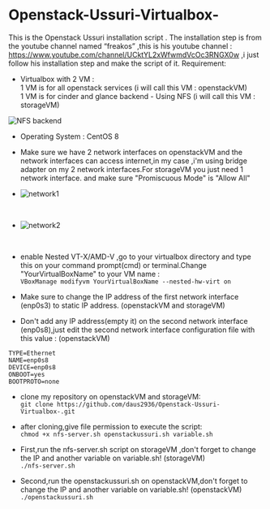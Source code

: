 # Openstack-Ussuri-Virtualbox-

This is the Openstack Ussuri installation script . The installation step is from the youtube channel named “freakos” ,this is his youtube channel : https://www.youtube.com/channel/UCktYL2xWfwmdVcOc3RNGX0w ,i just follow his installation step and make the script of it.
Requirement: <br />
- Virtualbox with 2 VM : <br />
1 VM is for all openstack services (i will call this VM : openstackVM) <br />
1 VM is for cinder and glance backend - Using NFS (i will call this VM : storageVM) <br />

![NFS backend](https://user-images.githubusercontent.com/55316038/110206473-71970a80-7eb0-11eb-81d9-849714a1da74.PNG) <br />

- Operating System : CentOS 8 <br />

- Make sure we have 2 network interfaces on openstackVM and the network interfaces can access internet,in my case ,i'm using bridge adapter on my 2 network interfaces.For storageVM you just need 1 network interface.
and make sure "Promiscuous Mode" is "Allow All"<br />
- ![network1](https://user-images.githubusercontent.com/55316038/110206769-5200e180-7eb2-11eb-882c-6b06768f7bcc.PNG)<br />
<br />

- ![network2](https://user-images.githubusercontent.com/55316038/110207509-81b1e880-7eb6-11eb-9945-2f8a7ad2bcbc.PNG)<br />
<br />

- enable Nested VT-X/AMD-V ,go to your virtualbox directory and type this on your command prompt(cmd) or terminal.Change "YourVirtualBoxName" to your VM name : <br />
`VBoxManage modifyvm YourVirtualBoxName --nested-hw-virt on` <br />

- Make sure to change the IP address of the first network interface (enp0s3) to static IP address. (openstackVM and storageVM) <br /> 
- Don't add any IP address(empty it) on the second network interface (enp0s8),just edit the second network interface configuration file with this value : (openstackVM) <br />
```
TYPE=Ethernet 
NAME=enp0s8 
DEVICE=enp0s8 
ONBOOT=yes 
BOOTPROTO=none
```

- clone my repository on openstackVM and storageVM: <br />
`git clone https://github.com/daus2936/Openstack-Ussuri-Virtualbox-.git` <br />

- after cloning,give file permission to execute the script: <br />
`chmod +x nfs-server.sh openstackussuri.sh variable.sh` <br />

- First,run the nfs-server.sh script on storageVM ,don't forget to change the IP and another variable on variable.sh! (storageVM) <br /> 
`./nfs-server.sh` <br />

- Second,run the openstackussuri.sh on openstackVM,don't forget to change the IP and another variable on variable.sh! (openstackVM) <br />
`./openstackussuri.sh` <br />

